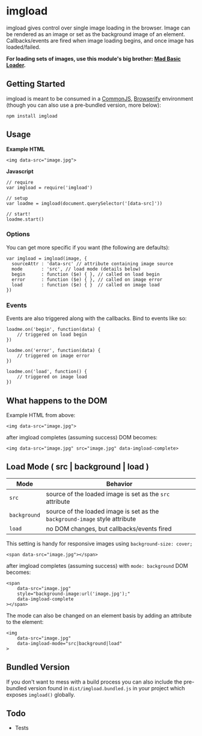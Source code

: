 # imgload

imgload gives control over single image loading in the browser. Image can be rendered as an image or set as the background image of an element. Callbacks/events are fired when image loading begins, and once image has loaded/failed.

**For loading sets of images, use this module's big brother: [Mad Basic Loader](https://www.npmjs.com/package/mbl).**

## Getting Started

imgload is meant to be consumed in a [CommonJS](http://www.commonjs.org/), [Browserify](http://browserify.org/) environment (though you can also use a pre-bundled version, more below):

	npm install imgload

## Usage

**Example HTML**

	<img data-src="image.jpg">

**Javascript**

	// require
	var imgload = require('imgload')

	// setup
	var loadme = imgload(document.querySelector('[data-src]'))

	// start!
	loadme.start()

### Options

You can get more specific if you want (the following are defaults):

	var imgload = imgload(image, {
      sourceAttr : 'data-src' // attribute containing image source
      mode       : 'src', // load mode (details below)
      begin      : function ($e) { }, // called on load begin
      error      : function ($e) { }, // called on image error
      load       : function ($e) { }  // called on image load
	})

### Events

Events are also triggered along with the callbacks. Bind to events like so:

	loadme.on('begin', function(data) {
		// triggered on load begin
	})

	loadme.on('error', function(data) {
		// triggered on image error
	})

	loadme.on('load', function() {
		// triggered on image load
	})

## What happens to the DOM

Example HTML from above:

	<img data-src="image.jpg">

after imgload completes (assuming success) DOM becomes:

	<img data-src="image.jpg" src="image.jpg" data-imgload-complete>

## Load Mode ( src | background | load )

Mode | Behavior
--- | ---
`src` | source of the loaded image is set as the `src` attribute
`background` | source of the loaded image is set as the `background-image` style attribute
`load` | no DOM changes, but callbacks/events fired

This setting is handy for responsive images using `background-size: cover;`

	<span data-src="image.jpg"></span>

after imgload completes (assuming success) with `mode: background` DOM becomes:

	<span
		data-src="image.jpg"
		style="background-image:url('image.jpg');"
		data-imgload-complete
	></span>

The mode can also be changed on an element basis by adding an attribute to the element:

	<img
		data-src="image.jpg"
		data-imgload-mode="src|background|load"
	>

## Bundled Version

If you don't want to mess with a build process you can also include the pre-bundled version found in `dist/imgload.bundled.js` in your project which exposes `imgload()` globally.

## Todo

- Tests
